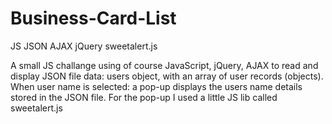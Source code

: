 # Business-Card-List
JS JSON AJAX jQuery sweetalert.js

A small JS challange using of course JavaScript, jQuery, AJAX to read and display JSON file data: users object, with an array of user records (objects).
When user name is selected: a pop-up displays the users name details stored in the JSON file.
For the pop-up I used a little JS lib called sweetalert.js
